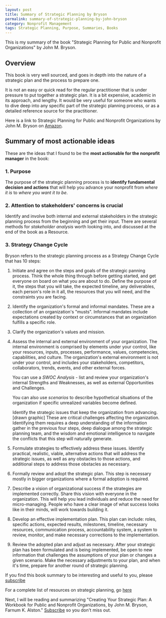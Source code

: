```yaml
---
layout: post
title: Summary of Strategic Planning by Bryson
permalink: summary-of-strategic-planning-by-john-bryson
category: Nonprofit Management
tags: Strategic Planning, Purpose, Summaries, Books
---
```


This is my summary of the book "Strategic Planning for Public and Nonprofit Organizations" by John M. Bryson.

## Overview

This book is very well sourced, and goes in depth into the nature of a strategic plan and the process to prepare one. 

It is not an easy or quick read for the regular practitioner that is under pressure to put together a strategic plan. It is a bit expensive, academic in its approach, and lengthy.  It would be very useful for someone who wants to dive deep into any specific part of the strategic planning process, or as a detailed reference source for the practitioner. 

Here is a link to Strategic Planning for Public and Nonprofit Organizations by John M. Bryson on [Amazon](https://smile.amazon.com/Strategic-Planning-Public-Nonprofit-Organizations/dp/1119071607/).



## Summary of most actionable ideas

These are the ideas that I found to be the **most actionable for the nonprofit manager** in the book:

### 1. Purpose

The purpose of the strategic planning process is to **identify fundamental decision and actions** that will help you advance your nonprofit from *where it is* to *where you want it to be*. 



### 2. Attention to stakeholders' concerns is crucial 

Identify and involve both internal and external stakeholders in the strategic planning process from the beginning and get their input. There are several methods for *stakeholder analysis* worth looking into, and discussed at the end of the book as a Resource.



### 3. Strategy Change Cycle

Bryson refers to the strategic planning process as a Strategy Change Cycle that has 10 steps:

1. Initiate and agree on the steps and goals of the strategic panning process. Think the whole thing through before getting started, and get everyone on board on what you are about to do. Define the purpose of it, the steps that you will take, the expected timeline, any deliverables, each person's role in it all, the resources that you will need, and the constraints you are facing.  

2. Identify the organization's formal and informal mandates. These are a collection of an organization's "musts". Informal mandates include expectations created by context or circumstances that an organization fulfills a specific role.  

3. Clarify the organization's values and mission. 

4. Assess the internal and external environment of your organization. The internal environment is comprised by elements under your control, like your resources, inputs, processes, performance, values, competencies, capabilities, and culture. The organization's external environment is not under your control, and includes your stakeholders, competitors, collaborators, trends, events, and other external forces. 

   You can use a *SWOC Analysis* - list and review your organization's internal Strengths and Weaknesses, as well as external Opportunities and Challenges. 

   You can also use *scenarios* to describe hypothetical situations of the organization if specific unrealized variables become defined.  

   Identify the strategic issues that keep the organization from advancing. [drawn graphic] These are critical challenges affecting the organization. Identifying them requires a deep understanding of the information gather in the previous four steps, deep dialogue among the strategic planning team, and the wisdom and emotional intelligence to navigate the conflicts that this step will naturally generate.   

5. Formulate strategies to effectively address these issues. Identify practical, realistic, viable, alternative actions that will address the strategic issues, as well as any obstacles to those actions, and additional steps to address those obstacles as necessary.  

6. Formally review and adopt the strategic plan. This step is necessary mostly in bigger organizations where a formal adoption is required. 

7. Describe a vision of organizational success if the strategies are implemented correctly. Share this vision with everyone in the organization. This will help you lead individuals and reduce the need for micro-managing. People who have a clear image of what success looks like in their minds, will work towards building it. 

8. Develop an effective implementation plan. This plan can include: roles, specific actions, expected results, milestones, timeline, necessary resources, communication process, accountability system, a system to review, monitor, and make necessary corrections to the implementation.

9. Review the adopted plan and adjust as necessary. After your strategic plan has been formulated and is being implemented, be open to new information that challenges the assumptions of your plan or changes a given scenario. Make the necessary adjustments to your plan, and when it's time, prepare for another round of strategic planning. 



If you find this book summary to be interesting and useful to you, please [subscribe](subscribe)

For a complete list of resources on strategic planning, go [here](complete-list-of-sources-on-strategic-planning)

Next, I will be reading and summarizing "Creating Your Strategic Plan: A Workbook for Public and Nonprofit Organizations, by John M. Bryson, Farnum K. Alston." [Subscribe](subscribe) so you don't miss out.

